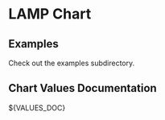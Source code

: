 # LAMP Chart

## Examples
Check out the examples subdirectory.

## Chart Values Documentation

${VALUES_DOC}
